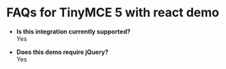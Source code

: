 # FAQs for TinyMCE 5 with react demo

- **Is this integration currently supported?** <br>
  Yes

- **Does this demo require jQuery?** <br>
  Yes
